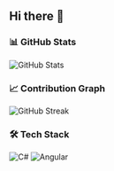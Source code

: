 ## Hi there 👋

### 📊 GitHub Stats
![GitHub Stats](https://github-readme-stats.vercel.app/api?username=ArtemKhvorostianyi&show_icons=true&theme=radical)

### 📈 Contribution Graph
![GitHub Streak](https://streak-stats.demolab.com/?user=ArtemKhvorostianyi&theme=radical)

### 🛠 Tech Stack
![C#](https://img.shields.io/badge/C%23-239120?style=for-the-badge&logo=c-sharp&logoColor=white)
![Angular](https://img.shields.io/badge/Angular-DD0031?style=for-the-badge&logo=angular&logoColor=white)
